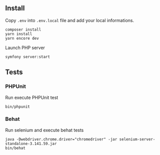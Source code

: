 ## Install

Copy `.env` into `.env.local` file and add your local informations.

```
composer install
yarn install
yarn encore dev
```

Launch PHP server 

```
symfony server:start
```

## Tests

### PHPUnit

Run execute PHPUnit test

```
bin/phpunit
```

### Behat

Run selenium and execute behat tests

```
java -Dwebdriver.chrome.driver="chromedriver" -jar selenium-server-standalone-3.141.59.jar
bin/behat
```
